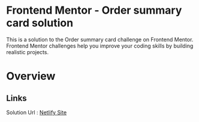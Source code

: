 # Frontend Mentor - Order summary card solution

This is a solution to the Order summary card challenge on Frontend Mentor. Frontend Mentor challenges help you improve your coding skills by building realistic projects.

# Overview

## Links

Solution Url : [Netlify Site](https://evolx-csschallenge1.netlify.app)
